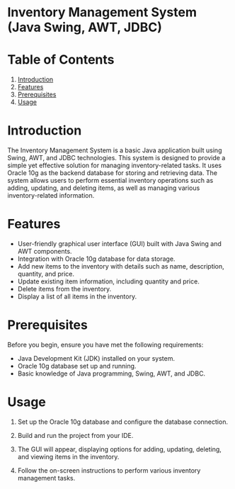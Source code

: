 # Inventory Management System (Java Swing, AWT, JDBC)

# Table of Contents

1. [Introduction](#introduction)
2. [Features](#features)
3. [Prerequisites](#prerequisites)
4. [Usage](#usage)

# Introduction

The Inventory Management System is a basic Java application built using Swing, AWT, and JDBC technologies. This system is designed to provide a simple yet effective solution for managing inventory-related tasks. It uses Oracle 10g as the backend database for storing and retrieving data. The system allows users to perform essential inventory operations such as adding, updating, and deleting items, as well as managing various inventory-related information.

# Features

- User-friendly graphical user interface (GUI) built with Java Swing and AWT components.
- Integration with Oracle 10g database for data storage.
- Add new items to the inventory with details such as name, description, quantity, and price.
- Update existing item information, including quantity and price.
- Delete items from the inventory.
- Display a list of all items in the inventory.

# Prerequisites

Before you begin, ensure you have met the following requirements:
- Java Development Kit (JDK) installed on your system.
- Oracle 10g database set up and running.
- Basic knowledge of Java programming, Swing, AWT, and JDBC.

# Usage

1. Set up the Oracle 10g database and configure the database connection.

2. Build and run the project from your IDE.

3. The GUI will appear, displaying options for adding, updating, deleting, and viewing items in the inventory.

4. Follow the on-screen instructions to perform various inventory management tasks.

  

